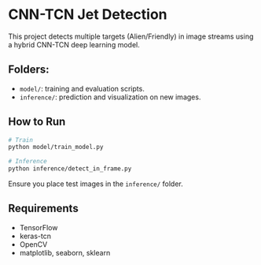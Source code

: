 # CNN-TCN Jet Detection

This project detects multiple targets (Alien/Friendly) in image streams using a hybrid CNN-TCN deep learning model.

## Folders:
- `model/`: training and evaluation scripts.
- `inference/`: prediction and visualization on new images.

## How to Run
```bash
# Train
python model/train_model.py

# Inference
python inference/detect_in_frame.py
```

Ensure you place test images in the `inference/` folder.

## Requirements
- TensorFlow
- keras-tcn
- OpenCV
- matplotlib, seaborn, sklearn
